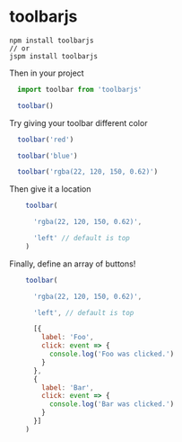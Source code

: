 # toolbarjs
    npm install toolbarjs
    // or
    jspm install toolbarjs

Then in your project

```javascript
  import toolbar from 'toolbarjs'

  toolbar()
```
Try giving your toolbar different color

```javascript
  toolbar('red')
```

```javascript
  toolbar('blue')
```

```javascript
  toolbar('rgba(22, 120, 150, 0.62)')
```

Then give it a location

```javascript
    toolbar(

      'rgba(22, 120, 150, 0.62)',

      'left' // default is top
    )
```

Finally, define an array of buttons!

```javascript
    toolbar(

      'rgba(22, 120, 150, 0.62)',

      'left', // default is top

      [{
        label: 'Foo',
        click: event => {
          console.log('Foo was clicked.')
        }
      },
      {
        label: 'Bar',
        click: event => {
          console.log('Bar was clicked.')
        }
      }]
    )
```
